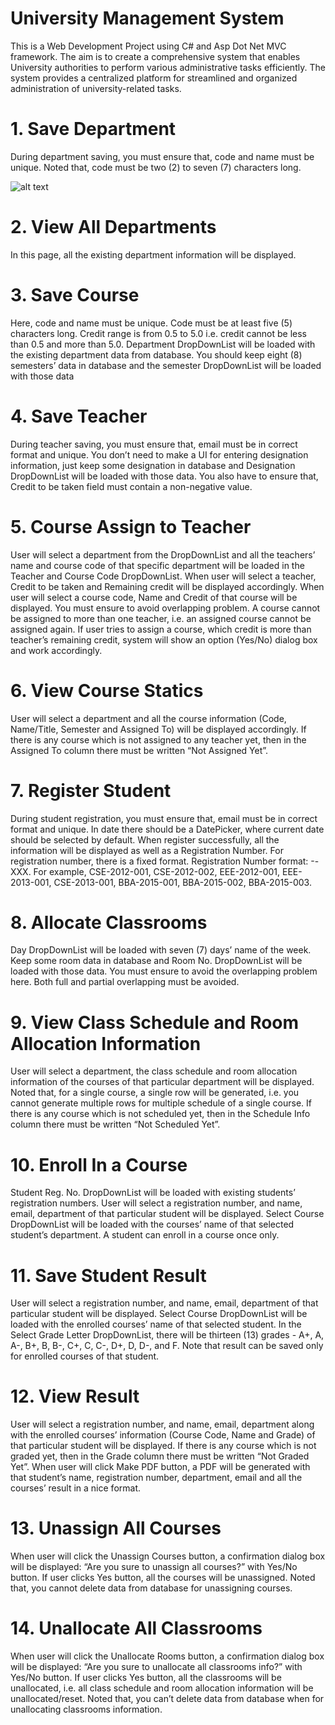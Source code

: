 # University Management System
This is a Web Development Project using C# and Asp Dot Net MVC framework. The aim is to create a comprehensive system that enables University authorities to perform various administrative tasks efficiently. The system provides a centralized platform for streamlined and organized administration of university-related tasks.

# 1. Save Department 

During department saving, you must ensure that, code and name must be unique. Noted that, code must be two (2) to seven (7) characters long. 

![alt text](https://github.com/Sohel-Mahmud/UniversityManagementSystem-ASP.Net-MVC/blob/master/sss.PNG)
# 2. View All Departments 

In this page, all the existing department information will be displayed. 

# 3. Save Course 

Here, code and name must be unique. Code must be at least five (5) characters long. Credit range is from 0.5 to 5.0 i.e. credit cannot be less than 0.5 and more than 5.0. Department DropDownList will be loaded with the existing department data from database. You should keep eight (8) semesters’ data in database and the semester DropDownList will be loaded with those data

# 4. Save Teacher 
During teacher saving, you must ensure that, email must be in correct format and unique.
You don’t need to make a UI for entering designation information, just keep some designation in database and Designation DropDownList will be loaded with those data. You also have to ensure that, Credit to be taken field must contain a non-negative value. 

# 5. Course Assign to Teacher 
User will select a department from the DropDownList and all the teachers’ name and course code of that specific
department will be loaded in the Teacher and Course Code DropDownList. When user will select a teacher,
Credit to be taken and Remaining credit will be displayed accordingly. When user will select a course code, 
Name and Credit of that course will be displayed. You must ensure to avoid overlapping problem.
A course cannot be assigned to more than one teacher, i.e. an assigned course cannot be assigned again.
If user tries to assign a course, which credit is more than teacher’s remaining credit, system will show an option (Yes/No) dialog box and work accordingly.
 
# 6. View Course Statics 
User will select a department and all the course information (Code, Name/Title, Semester and Assigned To) will be displayed accordingly.
If there is any course which is not assigned to any teacher yet, then in the Assigned To column there must be written “Not Assigned Yet”. 

# 7. Register Student 
During student registration, you must ensure that, email must be in correct format and unique. In date there should be a DatePicker, where current date should be selected by default. When register successfully, all the information will be displayed as well as a Registration Number. For registration number, there is a fixed format. Registration Number format: <dept code>-<current year>-XXX. For example, CSE-2012-001, CSE-2012-002, EEE-2012-001, EEE-2013-001, CSE-2013-001, BBA-2015-001, BBA-2015-002, BBA-2015-003. 
 
# 8. Allocate Classrooms 
Day DropDownList will be loaded with seven (7) days’ name of the week. Keep some room data in database and Room No. DropDownList will be loaded with those data. You must ensure to avoid the overlapping problem here. Both full and partial overlapping must be avoided. 

# 9. View Class Schedule and Room Allocation Information 
User will select a department, the class schedule and room allocation information of the courses of that particular department will be displayed. Noted that, for a single course, a single row will be generated, i.e. you cannot generate multiple rows for multiple schedule of a single course. If there is any course which is not scheduled yet, then in the Schedule Info column there must be written “Not Scheduled Yet”. 

# 10. Enroll In a Course 
Student Reg. No. DropDownList will be loaded with existing students’ registration numbers. User will select a registration number, and name, email, department of that particular student will be displayed. Select Course DropDownList will be loaded with the courses’ name of that selected student’s department. A student can enroll in a course once only. 

# 11. Save Student Result 
User will select a registration number, and name, email, department of that particular student will be displayed. Select Course DropDownList will be loaded with the enrolled courses’ name of that selected student. In the Select Grade Letter DropDownList, there will be thirteen (13) grades - A+, A, A-, B+, B, B-, C+, C, C-, D+, D, D-, and F. Note that result can be saved only for enrolled courses of that student. 

# 12. View Result 
User will select a registration number, and name, email, department along with the enrolled courses’ information (Course Code, Name and Grade) of that particular student will be displayed. If there is any course which is not graded yet, then in the Grade column there must be written “Not Graded Yet”. When user will click Make PDF button, a PDF will be generated with that student’s name, registration number, department, email and all the courses’ result in a nice format. 

# 13. Unassign All Courses 
When user will click the Unassign Courses button, a confirmation dialog box will be displayed: “Are you sure to unassign all courses?” with Yes/No button. If user clicks Yes button, all the courses will be unassigned. Noted that, you cannot delete data from database for unassigning courses. 
 
# 14. Unallocate All Classrooms 
When user will click the Unallocate Rooms button, a confirmation dialog box will be displayed: “Are you sure to unallocate all classrooms info?” with Yes/No button. If user clicks Yes button, all the classrooms will be unallocated, i.e. all class schedule and room allocation information will be unallocated/reset. Noted that, you can’t delete data from database when for unallocating classrooms information. 
 
 

